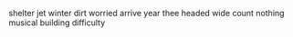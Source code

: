 shelter jet winter dirt worried arrive year thee headed wide count nothing musical building difficulty
